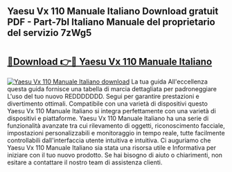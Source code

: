 ## Yaesu Vx 110 Manuale Italiano Download gratuit PDF - Part-7bI Italiano Manuale del proprietario del servizio 7zWg5

# <h2><a href="http://dferqp0.blite.top/?on=Yaesu+Vx+110+Manuale+Italiano">🔗Download 👉🔴 Yaesu Vx 110 Manuale Italiano</a></h2>

[![Yaesu Vx 110 Manuale Italiano download](https://i.imgur.com/lujVjoI.png)](http://dferqp0.blite.top/?on=Yaesu+Vx+110+Manuale+Italiano)
La tua guida All'eccellenza questa guida fornisce una tabella di marcia dettagliata per padroneggiare L'uso del tuo nuovo REDDDDDDD. Segui per garantire prestazioni e divertimento ottimali. Compatibile con una varietà di dispositivi questo Yaesu Vx 110 Manuale Italiano si integra perfettamente con una varietà di dispositivi e piattaforme. Yaesu Vx 110 Manuale Italiano ha una serie di funzionalità avanzate tra cui rilevamento di oggetti, riconoscimento facciale, impostazioni personalizzabili e monitoraggio in tempo reale, tutte facilmente controllabili dall'interfaccia utente intuitiva e intuitiva. Ci auguriamo che Yaesu Vx 110 Manuale Italiano sia stata una risorsa utile e Informativa per iniziare con il tuo nuovo prodotto. Se hai bisogno di aiuto o chiarimenti, non esitare a contattare il nostro team di assistenza clienti.

